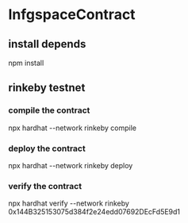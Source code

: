 # InfgspaceContract

## install depends
npm install

## rinkeby testnet
### compile the contract
npx hardhat --network rinkeby compile
### deploy the contract
npx hardhat --network rinkeby deploy
### verify the contract
npx hardhat verify --network rinkeby 0x144B325153075d384f2e24edd07692DEcFd5E9d1


